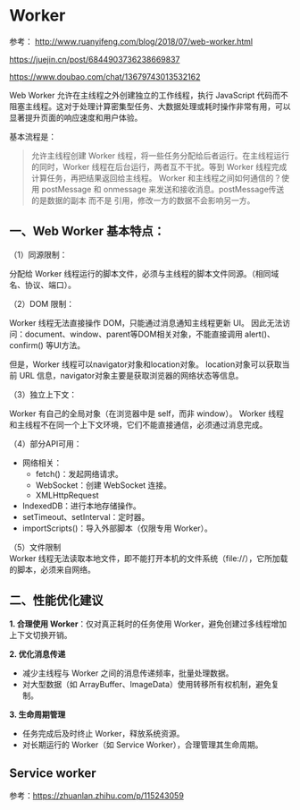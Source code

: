 # Worker

参考：
http://www.ruanyifeng.com/blog/2018/07/web-worker.html

https://juejin.cn/post/6844903736238669837

https://www.doubao.com/chat/13679743013532162

Web Worker 允许在主线程之外创建独立的工作线程，执行 JavaScript 代码而不阻塞主线程。这对于处理计算密集型任务、大数据处理或耗时操作非常有用，可以显著提升页面的响应速度和用户体验。

基本流程是：

> 允许主线程创建 Worker 线程，将一些任务分配给后者运行。在主线程运行的同时，Worker 线程在后台运行，两者互不干扰。等到 Worker 线程完成计算任务，再把结果返回给主线程。
> Worker 和主线程之间如何通信的？使用 postMessage 和 onmessage 来发送和接收消息。postMessage传送的是数据的副本 而不是 引用，修改一方的数据不会影响另一方。

## 一、Web Worker 基本特点：

（1）同源限制：

分配给 Worker 线程运行的脚本文件，必须与主线程的脚本文件同源。（相同域名、协议、端口）。

（2）DOM 限制：

Worker 线程无法直接操作 DOM，只能通过消息通知主线程更新 UI。
因此无法访问：document、window、parent等DOM相关对象，不能直接调用 alert()、confirm() 等UI方法。

但是，Worker 线程可以navigator对象和location对象。 location对象可以获取当前 URL 信息，navigator对象主要是获取浏览器的网络状态等信息。

（3）独立上下文：

Worker 有自己的全局对象（在浏览器中是 self，而非 window）。
Worker 线程和主线程不在同一个上下文环境，它们不能直接通信，必须通过消息完成。

（4）部分API可用：  
* 网络相关：
    * fetch()：发起网络请求。
    * WebSocket：创建 WebSocket 连接。
    * XMLHttpRequest
* IndexedDB：进行本地存储操作。
* setTimeout、setInterval：定时器。
* importScripts()：导入外部脚本（仅限专用 Worker）。

（5）文件限制  
Worker 线程无法读取本地文件，即不能打开本机的文件系统（file://），它所加载的脚本，必须来自网络。

## 二、性能优化建议
**1. 合理使用 Worker**：仅对真正耗时的任务使用 Worker，避免创建过多线程增加上下文切换开销。


**2. 优化消息传递**
* 减少主线程与 Worker 之间的消息传递频率，批量处理数据。
* 对大型数据（如 ArrayBuffer、ImageData）使用转移所有权机制，避免复制。

**3. 生命周期管理**
* 任务完成后及时终止 Worker，释放系统资源。
* 对长期运行的 Worker（如 Service Worker），合理管理其生命周期。

## Service worker

参考：https://zhuanlan.zhihu.com/p/115243059